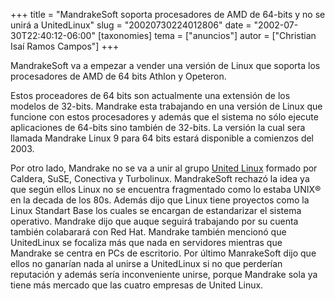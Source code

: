 +++
title = "MandrakeSoft soporta procesadores de AMD de 64-bits y no se unirá a UnitedLinux"
slug = "20020730224012806"
date = "2002-07-30T22:40:12-06:00"
[taxonomies]
tema = ["anuncios"]
autor = ["Christian Isaí Ramos Campos"]
+++

MandrakeSoft va a empezar a vender una versión de Linux que soporta los
procesadores de AMD de 64 bits Athlon y Opeteron.

Estos proceadores de 64 bits son actualmente una extensión de los
modelos de 32-bits. Mandrake esta trabajando en una versión de Linux que
funcione con estos procesadores y además que el sistema no sólo ejecute
aplicaciones de 64-bits sino también de 32-bits. La versión la cual sera
llamada Mandrake Linux 9 para 64 bits estará disponible a comienzos del
2003.

Por otro lado, Mandrake no se va a unir al grupo [United
Linux](http://www.unitedlinux.com/) formado por Caldera, SuSE, Conectiva
y Turbolinux. MandrakeSoft rechazó la idea ya que según ellos Linux no
se encuentra fragmentado como lo estaba UNIX® en la decada de los 80s.
Además dijo que Linux tiene proyectos como la Linux Standart Base los
cuales se encargan de estandarizar el sistema operativo. Mandrake dijo
que auque seguirá trabajando por su cuenta también colabarará con Red
Hat. Mandrake también mencionó que UnitedLinux se focaliza más que nada
en servidores mientras que Mandrake se centra en PCs de escritorio. Por
último ManrakeSoft dijo que ellos no ganarían nada al unirse a
UnitedLinux si no que perderían reputación y además sería inconveniente
unirse, porque Mandrake sola ya tiene más mercado que las cuatro
empresas de United Linux.

